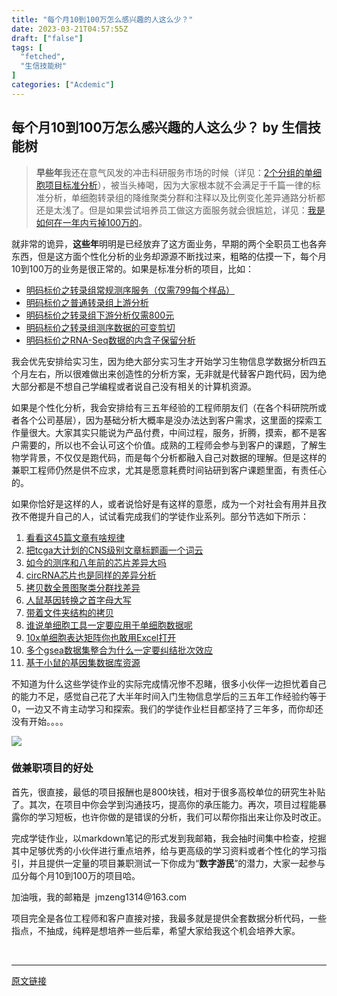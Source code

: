```yaml
---
title: "每个月10到100万怎么感兴趣的人这么少？"
date: 2023-03-21T04:57:55Z
draft: ["false"]
tags: [
  "fetched",
  "生信技能树"
]
categories: ["Acdemic"]
---
```

每个月10到100万怎么感兴趣的人这么少？ by 生信技能树
------
<div><section data-tool="mdnice编辑器" data-website="https://www.mdnice.com"><blockquote data-tool="mdnice编辑器"><p><strong>早些年</strong>我还在意气风发的冲击科研服务市场的时候（详见：<a href="https://mp.weixin.qq.com/s?__biz=MzAxMDkxODM1Ng==&amp;mid=2247508661&amp;idx=1&amp;sn=37715716398842f760b22589450069dd&amp;scene=21#wechat_redirect" data-linktype="2">2个分组的单细胞项目标准分析</a>），被当头棒喝，因为大家根本就不会满足于千篇一律的标准分析，单细胞转录组的降维聚类分群和注释以及比例变化差异通路分析都还是太浅了。但是如果尝试培养员工做这方面服务就会很尴尬，详见：<a href="https://mp.weixin.qq.com/s?__biz=MzAxMDkxODM1Ng==&amp;mid=2247515041&amp;idx=1&amp;sn=0b01035c57ab65e794784f53de6ccf2c&amp;scene=21#wechat_redirect" data-linktype="2">我是如何在一年内亏掉100万的</a>。</p></blockquote><p data-tool="mdnice编辑器">就非常的诡异，<strong>这些年</strong>明明是已经放弃了这方面业务，早期的两个全职员工也各奔东西，但是这方面个性化分析的业务却源源不断找过来，粗略的估摸一下，每个月10到100万的业务是很正常的。如果是标准分析的项目，比如：</p><ul data-tool="mdnice编辑器"><li><section><a href="https://mp.weixin.qq.com/s?__biz=MzAxMDkxODM1Ng==&amp;mid=2247499830&amp;idx=1&amp;sn=365f26cf3454031d59f35856c852f6bb&amp;scene=21#wechat_redirect" data-linktype="2">明码标价之转录组常规测序服务（仅需799每个样品）</a></section></li><li><section><a href="https://mp.weixin.qq.com/s?__biz=MzAxMDkxODM1Ng==&amp;mid=2247499208&amp;idx=1&amp;sn=5ef47d5e0d2ebfe61e481e02963bdcef&amp;scene=21#wechat_redirect" data-linktype="2">明码标价之普通转录组上游分析</a></section></li><li><section><a href="https://mp.weixin.qq.com/s?__biz=MzAxMDkxODM1Ng==&amp;mid=2247500005&amp;idx=1&amp;sn=1ed83a9a3c6f6113b159ec1185228e86&amp;scene=21#wechat_redirect" data-linktype="2">明码标价之转录组下游分析仅需800元</a></section></li><li><section><a href="https://mp.weixin.qq.com/s?__biz=MzAxMDkxODM1Ng==&amp;mid=2247499308&amp;idx=1&amp;sn=ca92b6fc47b7deb6928cddade0aa0436&amp;scene=21#wechat_redirect" data-linktype="2">明码标价之转录组测序数据的可变剪切</a></section></li><li><section><a href="https://mp.weixin.qq.com/s?__biz=MzAxMDkxODM1Ng==&amp;mid=2247500795&amp;idx=1&amp;sn=78e855193e70080bf755180353351f0f&amp;scene=21#wechat_redirect" data-linktype="2">明码标价之RNA-Seq数据的内含子保留分析</a></section></li></ul><p data-tool="mdnice编辑器">我会优先安排给实习生，因为绝大部分实习生才开始学习生物信息学数据分析四五个月左右，所以很难做出来创造性的分析方案，无非就是代替客户跑代码，因为绝大部分都是不想自己学编程或者说自己没有相关的计算机资源。</p><p data-tool="mdnice编辑器">如果是个性化分析，我会安排给有三五年经验的工程师朋友们（在各个科研院所或者各个公司基层），因为基础分析大概率是没办法达到客户需求，这里面的探索工作量很大。大家其实只能说为产品付费，中间过程，服务，折腾，摸索，都不是客户需要的，所以也不会认可这个价值。成熟的工程师会参与到客户的课题，了解生物学背景，不仅仅是跑代码，而是每个分析都融入自己对数据的理解。但是这样的兼职工程师仍然是供不应求，尤其是愿意耗费时间钻研到客户课题里面，有责任心的。</p><p data-tool="mdnice编辑器">如果你恰好是这样的人，或者说恰好是有这样的意愿，成为一个对社会有用并且孜孜不倦提升自己的人，试试看完成我们的学徒作业系列。部分节选如下所示：</p><ol data-tool="mdnice编辑器"><li><section><a href="https://mp.weixin.qq.com/s?__biz=MzAxMDkxODM1Ng==&amp;mid=2247497972&amp;idx=1&amp;sn=654fc284aa73364d0eef46f553f6c2fd&amp;scene=21#wechat_redirect" data-linktype="2">看看这45篇文章有啥规律</a></section></li><li><section><a href="https://mp.weixin.qq.com/s?__biz=MzAxMDkxODM1Ng==&amp;mid=2247497972&amp;idx=2&amp;sn=18d06cdfe52ebaac5d0badf69a75a63d&amp;scene=21#wechat_redirect" data-linktype="2">把tcga大计划的CNS级别文章标题画一个词云</a></section></li><li><section><a href="https://mp.weixin.qq.com/s?__biz=MzAxMDkxODM1Ng==&amp;mid=2247498258&amp;idx=2&amp;sn=eb0b3b777933e51c2871444e7d27971d&amp;scene=21#wechat_redirect" data-linktype="2">如今的测序和八年前的芯片差异大吗</a></section></li><li><section><a href="https://mp.weixin.qq.com/s?__biz=MzAxMDkxODM1Ng==&amp;mid=2247498272&amp;idx=1&amp;sn=bacbb116f5654422a0529a7bfaf3f017&amp;scene=21#wechat_redirect" data-linktype="2">circRNA芯片也是同样的差异分析</a></section></li><li><section><a href="https://mp.weixin.qq.com/s?__biz=MzAxMDkxODM1Ng==&amp;mid=2247498298&amp;idx=1&amp;sn=7adb7b59ed1f6a57bd7442a445aad282&amp;scene=21#wechat_redirect" data-linktype="2">拷贝数全景图聚类分群找差异</a></section></li><li><section><a href="https://mp.weixin.qq.com/s?__biz=MzAxMDkxODM1Ng==&amp;mid=2247498404&amp;idx=2&amp;sn=aca0596b66fa067be4628a74c03cb5b8&amp;scene=21#wechat_redirect" data-linktype="2">人鼠基因转换之首字母大写</a></section></li><li><section><a href="https://mp.weixin.qq.com/s?__biz=MzAxMDkxODM1Ng==&amp;mid=2247498443&amp;idx=2&amp;sn=52c3c421f4950e144cc303f3b7e48b41&amp;scene=21#wechat_redirect" data-linktype="2">带着文件夹结构的拷贝</a></section></li><li><section><a href="https://mp.weixin.qq.com/s?__biz=MzAxMDkxODM1Ng==&amp;mid=2247498458&amp;idx=1&amp;sn=c8e2bf0a338313611d4c31629ef29662&amp;scene=21#wechat_redirect" data-linktype="2">谁说单细胞工具一定要应用于单细胞数据呢</a></section></li><li><section><a href="https://mp.weixin.qq.com/s?__biz=MzAxMDkxODM1Ng==&amp;mid=2247498971&amp;idx=1&amp;sn=d968d3812b8617afef8d76da742214b7&amp;scene=21#wechat_redirect" data-linktype="2">10x单细胞表达矩阵你也敢用Excel打开</a></section></li><li><section><a href="https://mp.weixin.qq.com/s?__biz=MzAxMDkxODM1Ng==&amp;mid=2247498988&amp;idx=1&amp;sn=a141c1ded37cb8a1ae6203679fc61c6c&amp;scene=21#wechat_redirect" data-linktype="2">多个gsea数据集整合为什么一定要纠结批次效应</a></section></li><li><section><a href="https://mp.weixin.qq.com/s?__biz=MzAxMDkxODM1Ng==&amp;mid=2247499031&amp;idx=1&amp;sn=1efa7b90a15da24c293eaec2048d0f41&amp;scene=21#wechat_redirect" data-linktype="2">基于小鼠的基因集数据库资源</a></section></li></ol><p data-tool="mdnice编辑器">不知道为什么这些学徒作业的实际完成情况惨不忍睹，很多小伙伴一边担忧着自己的能力不足，感觉自己花了大半年时间入门生物信息学后的三五年工作经验约等于0，一边又不肯主动学习和探索。我们的学徒作业栏目都坚持了三年多，而你却还没有开始。。。。 </p><p><img data-galleryid="" data-ratio="2.311111111111111" data-s="300,640" data-src="https://mmbiz.qpic.cn/mmbiz_jpg/cZNhZQ6j4wzHKvWseHfQcibUXiajIdj6mUBpufd5YZCaal4Ggete4ecQvdFSia7rVn3LBKyhSVDEmghhR86ZhaKSA/640?wx_fmt=jpeg" data-type="png" data-w="1080" src="https://mmbiz.qpic.cn/mmbiz_jpg/cZNhZQ6j4wzHKvWseHfQcibUXiajIdj6mUBpufd5YZCaal4Ggete4ecQvdFSia7rVn3LBKyhSVDEmghhR86ZhaKSA/640?wx_fmt=jpeg"></p><h3 data-tool="mdnice编辑器"><span></span>做兼职项目的好处<span></span></h3><p data-tool="mdnice编辑器">首先，很直接，最低的项目报酬也是800块钱，相对于很多高校单位的研究生补贴了。其次，在项目中你会学到沟通技巧，提高你的承压能力。再次，项目过程能暴露你的学习短板，也许你做的是错误的分析，我们可以帮你指出来让你及时改正。</p><p data-tool="mdnice编辑器">完成学徒作业，以markdown笔记的形式发到我邮箱，我会抽时间集中检查，挖掘其中足够优秀的小伙伴进行重点培养，给与更高级的学习资料或者个性化的学习指引，并且提供一定量的项目兼职测试一下你成为“<strong>数字游民</strong>”的潜力，大家一起参与瓜分每个月10到100万的项目哈。</p><p data-tool="mdnice编辑器">加油哦，我的邮箱是  jmzeng1314@163.com</p><p data-tool="mdnice编辑器">项目完全是各位工程师和客户直接对接，我最多就是提供全套数据分析代码，一些指点，不抽成，纯粹是想培养一些后辈，希望大家给我这个机会培养大家。</p></section><p><br></p><p><mp-style-type data-value="3"></mp-style-type></p></div>  
<hr>
<a href="https://mp.weixin.qq.com/s/lnS1TinlfwIF5L4PNAWGlA",target="_blank" rel="noopener noreferrer">原文链接</a>
